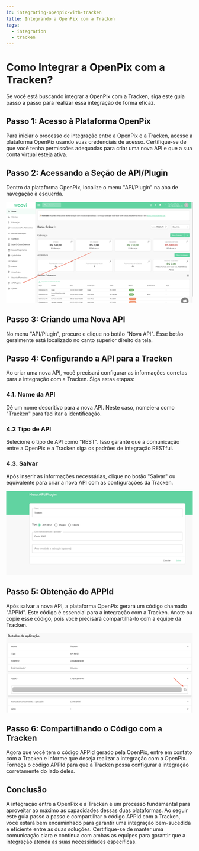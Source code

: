 ```yaml
---
id: integrating-openpix-with-tracken
title: Integrando a OpenPix com a Tracken
tags:
  - integration
  - tracken
---
```


# Como Integrar a OpenPix com a Tracken?

Se você está buscando integrar a OpenPix com a Tracken, siga este guia passo a passo para realizar essa integração de forma eficaz.

## Passo 1: Acesso à Plataforma OpenPix

Para iniciar o processo de integração entre a OpenPix e a Tracken, acesse a plataforma OpenPix usando suas credenciais de acesso. Certifique-se de que você tenha permissões adequadas para criar uma nova API e que a sua conta virtual esteja ativa.

## Passo 2: Acessando a Seção de API/Plugin

Dentro da plataforma OpenPix, localize o menu "API/Plugin" na aba de navegação à esquerda.

![1](./__assets__/integrating-openpix-with-tracken-1.png)

## Passo 3: Criando uma Nova API

No menu "API/Plugin", procure e clique no botão "Nova API". Esse botão geralmente está localizado no canto superior direito da tela.

## Passo 4: Configurando a API para a Tracken

Ao criar uma nova API, você precisará configurar as informações corretas para a integração com a Tracken. Siga estas etapas:

### 4.1. Nome da API

Dê um nome descritivo para a nova API. Neste caso, nomeie-a como "Tracken" para facilitar a identificação.

### 4.2 Tipo de API

Selecione o tipo de API como "REST". Isso garante que a comunicação entre a OpenPix e a Tracken siga os padrões de integração RESTful.

### 4.3. Salvar

Após inserir as informações necessárias, clique no botão "Salvar" ou equivalente para criar a nova API com as configurações da Tracken.

![2](./__assets__/integrating-openpix-with-tracken-2.png)

## Passo 5: Obtenção do APPId

Após salvar a nova API, a plataforma OpenPix gerará um código chamado "APPId". Este código é essencial para a integração com a Tracken. Anote ou copie esse código, pois você precisará compartilhá-lo com a equipe da Tracken.

![3](./__assets__/integrating-openpix-with-tracken-3.png)

## Passo 6: Compartilhando o Código com a Tracken

Agora que você tem o código APPId gerado pela OpenPix, entre em contato com a Tracken e informe que deseja realizar a integração com a OpenPix. Forneça o código APPId para que a Tracken possa configurar a integração corretamente do lado deles.

## Conclusão

A integração entre a OpenPix e a Tracken é um processo fundamental para aproveitar ao máximo as capacidades dessas duas plataformas. Ao seguir este guia passo a passo e compartilhar o código APPId com a Tracken, você estará bem encaminhado para garantir uma integração bem-sucedida e eficiente entre as duas soluções. Certifique-se de manter uma comunicação clara e contínua com ambas as equipes para garantir que a integração atenda às suas necessidades específicas.
